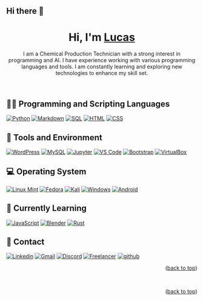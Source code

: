 ## Hi there 👋

<!--
**LAleLU1234/LAleLU1234** is a ✨ _special_ ✨ repository because its `README.md` (this file) appears on your GitHub profile.

Here are some ideas to get you started:

- 🔭 I’m currently working on ...
- 🌱 I’m currently learning ...
- 👯 I’m looking to collaborate on ...
- 🤔 I’m looking for help with ...
- 💬 Ask me about ...
- 📫 How to reach me: ...
- 😄 Pronouns: ...
- ⚡ Fun fact: ...
-->


<a name="readme-top"></a>
<h1 align="center">
  Hi, I'm <a href="https://lalelu1234.github.io/" target="blank">Lucas</a>
</h1>
<p align="center">I am a Chemical Production Technician with a strong interest in programming and AI. I have experience working with various programming languages and tools. I am constantly learning and exploring new technologies to enhance my skill set.
</p>
<br>

<h2>👨‍💻 Programming and Scripting Languages</h2>
<p>
  <a href="https://www.python.org/"><img alt="Python" src="https://img.shields.io/badge/Python-3776AB?logo=python&logoColor=fff&style=flat"></a>
  <a href="https://www.markdownguide.org/"><img alt="Markdown" src="https://img.shields.io/badge/Markdown-000?logo=markdown&logoColor=fff&style=flat"></a>
  <a href="https://www.w3schools.com/sql/"><img alt="SQL" src="https://custom-icon-badges.demolab.com/badge/SQL-025E8C.svg?logo=database&logoColor=white"></a>
  <a href="https://wiki.selfhtml.org/wiki/HTML"><img alt="HTML" src="https://img.shields.io/badge/HTML5-E34F26?logo=html5&logoColor=fff&style=flat"></a>
  <a href="https://www.w3schools.com/css/"><img alt="CSS" src="https://img.shields.io/badge/CSS3-1572B6?logo=css3&logoColor=fff&style=flat"></a>
</p>

<h2>🧰 Tools and Environment</h2>
<p>
  <a href="https://wordpress.com/"><img alt="WordPress" src="https://img.shields.io/badge/WordPress-21759B?logo=wordpress&logoColor=fff&style=flat"></a>
  <a href="https://www.mysql.com/de/"><img alt="MySQL" src="https://img.shields.io/badge/MySQL-4479A1?logo=mysql&logoColor=fff&style=flat"></a>
  <a href="https://jupyter.org/"><img alt="Jupyter" src="https://img.shields.io/badge/Jupyter-F37626.svg?logo=Jupyter&logoColor=white"></a>
  <a href="https://code.visualstudio.com/"><img alt="VS Code" src="https://img.shields.io/badge/Visual%20Studio%20Code-0078d7.svg?logo=visual-studio-code&logoColor=white"></a>
  <a href="https://getbootstrap.com/"><img alt="Bootstrap" src="https://img.shields.io/badge/Bootstrap-7952B3?logo=bootstrap&logoColor=fff&style=flat"></a>
  <a href="https://www.virtualbox.org/"><img alt="VirtualBox" src="https://img.shields.io/badge/VirtualBox-183A61?logo=virtualbox&logoColor=fff&style=flat"></a>
</p>

<h2>💻 Operating System</h2>
<p>
  <a href="https://linuxmint.com/"><img alt="Linux Mint" src="https://img.shields.io/badge/Linux%20Mint-87CF3E?logo=linuxmint&logoColor=fff&style=flat"></a>
  <a href="https://fedoraproject.org/"><img alt="Fedora" src="https://img.shields.io/badge/Fedora-51A2DA?logo=fedora&logoColor=fff&style=flat"></a>
  <a href="https://www.kali.org/"><img alt="Kali"src="https://img.shields.io/badge/Kali%20Linux-557C94?logo=kalilinux&logoColor=fff&style=flat"></a>
  <a href="https://www.microsoft.com/"><img alt="Windows"src="https://img.shields.io/badge/Windows-0078D4?logo=windows&logoColor=fff&style=flat"></a>
  <a href="https://www.android.com/"><img alt="Android"src="https://img.shields.io/badge/Android-34A853?logo=android&logoColor=fff&style=flat"></a>
</p>

<h2>🔭 Currently Learning</h2>
<p>
  <a href="https://www.javascript.com/"><img alt="JavaScript" src="https://img.shields.io/badge/JavaScript-F7DF1E?logo=javascript&logoColor=000&style=flat"></a>
  <a href="https://www.blender.org/"><img alt="Blender" src="https://img.shields.io/badge/Blender-E87D0D?logo=blender&logoColor=fff&style=flat"></a>
  <a href="https://www.rust-lang.org/"><img alt="Rust" src="https://img.shields.io/badge/Rust-000?logo=rust&logoColor=fff&style=flat"></a>
</p>

<h2>💬 Contact</h2>
<p>
  <a href="https://www.linkedin.com/in/lucas-wintel-35712a262/"><img alt="Linkedin" src="https://img.shields.io/badge/LinkedIn-0A66C2?logo=linkedin&logoColor=fff&style=flat"></a>
  <a href="mailto: lakiri.lw@googlemail.com"><img alt="Gmail" src="https://img.shields.io/badge/Gmail-EA4335?logo=gmail&logoColor=fff&style=flat"></a>
  <a href="https://discord.gg/pCU6QQQ4sJ"><img alt="Discord" src="https://img.shields.io/badge/Discord-5865F2?logo=discord&logoColor=fff&style=flat"></a>
  <a href="https://www.freelancer.com/u/Luucas222"><img alt="Freelancer" src="https://img.shields.io/badge/Freelancer-29B2FE?logo=freelancer&logoColor=fff&style=flat"></a>
  <a href="https://github.com/LAleLU1234"><img alt="github" src="https://img.shields.io/badge/-GitHub-black?logo=github&logoColor=white"></a>
</p>
<p align="right">(<a href="https://github.com/LAleLU1234/LAleLU1234#readme-top">back to top</a>)</p>
<br>
<p align="right">(<a href="https://github.com/LAleLU1234/LAleLU1234#readme-top">back to top</a>)</p>
